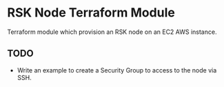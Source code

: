 RSK Node Terraform Module
=========================

Terraform module which provision an RSK node on an EC2 AWS instance.

TODO
----
* Write an example to create a Security Group to access to the node via SSH.
